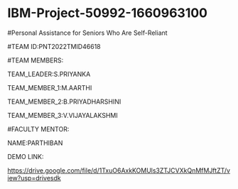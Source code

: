 # IBM-Project-50992-1660963100
#Personal Assistance for Seniors Who Are Self-Reliant

#TEAM ID:PNT2022TMID46618

#TEAM MEMBERS:

TEAM_LEADER:S.PRIYANKA

TEAM_MEMBER_1:M.AARTHI

TEAM_MEMBER_2:B.PRIYADHARSHINI

TEAM_MEMBER_3:V.VIJAYALAKSHMI

#FACULTY MENTOR:

NAME:PARTHIBAN

DEMO LINK:

https://drive.google.com/file/d/1TxuO6AxkKOMUls3ZTJCVXkQnMfMJftZT/view?usp=drivesdk


